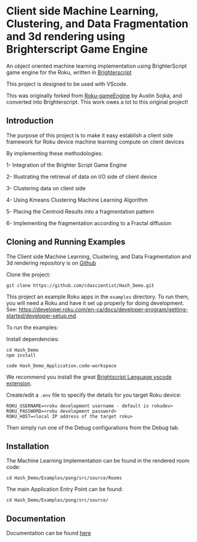 # Client side Machine Learning, Clustering, and Data Fragmentation and 3d rendering using Brighterscript Game Engine

An object oriented  machine learning implementation using BrighterScript game engine for the Roku, written in [Brighterscript](https://github.com/rokucommunity/brighterscript)

This project is designed to be used with VScode.

This was originally forked from [Roku-gameEngine](https://github.com/Romans-I-XVI/Roku-gameEngine) by Austin Sojka, and converted into Brighterscript. This work owes a lot to this original project!

## Introduction

The purpose of this project is to make it easy establish a client side framework for Roku device machine learning compute on client devices

By implementing these methodologies:

1- Integration of the Brighter Script Game Engine

2- Illustrating the retrieval of data on I/O side of client device

3- Clustering data on client side

4- Using Kmeans Clustering Machine Learning Algorithm 

5- Placing the Centroid Results into a fragmentation pattern 

6- Implementing the fragmentation according to a Fractal diffusion 

## Cloning and Running Examples

The Client side Machine Learning, Clustering, and Data Fragmentation and 3d rendering repository is on [Github](https://github.com/cdascientist/Hash_Demo.git)

Clone the project:

```
git clone https://github.com/cdascientist/Hash_Demo.git
```

This project an example Roku apps in the `examples` directory. To run them, you will need a Roku and have it set up properly for doing development. See: https://developer.roku.com/en-ca/docs/developer-program/getting-started/developer-setup.md.

To run the examples:

Install dependencies:

```
cd Hash_Demo
npm install
```

```
code Hash_Demo_Application.code-workspace
```

We recommend you install the great [Brightscript Language vscode extension](https://marketplace.visualstudio.com/items?itemName=RokuCommunity.brightscript).

Create/edit a `.env` file to specify the details for you target Roku device:

```env
ROKU_USERNAME=<roku development username - default is rokudev>
ROKU_PASSWORD=<roku development password>
ROKU_HOST=<local IP address of the target roku>
```

Then simply run one of the Debug configurations from the Debug tab.

## Installation
The Machine Learning Implementation can be found in the rendered room code: 

```
cd Hash_Demo/Examples/pong/src/source/Rooms
```

The main Application Entry Point can be found:
```
cd Hash_Demo/Examples/pong/src/source/
```
## Documentation

Documentation can be found [here](https://markwpearce.github.io/brighterscript-game-engine)
